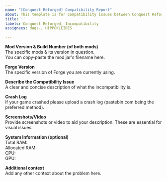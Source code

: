 ```yaml
---
name: "[Conquest Reforged] Compatibility Report"
about: This template is for compatibility issues between Conquest Reforged and other mods. If you are experiencing bugs within the Conquest Reforged mod itself please use our "Bug Report" template.
title: ''
labels: Conquest Reforged, Incompatibility
assignees: dags-, HIPPOKLEIDES

---
```


**Mod Version & Build Number (of both mods)**    
The specific mods & its version in question.    
You can copy-paste the mod jar's filename here.

**Forge Version**    
The specific version of Forge you are currently using.

**Describe the Compatibility Issue**    
A clear and concise description of what the incompatibility is.

**Crash Log**    
If your game crashed please upload a crash log (pastebin.com being the preferred method).

**Screenshots/Video**    
Provide screenshots or video to aid your description.
These are essential for visual issues.

**System Information (optional)**    
Total RAM:    
Allocated RAM:    
CPU:    
GPU:

**Additional context**    
Add any other context about the problem here.
